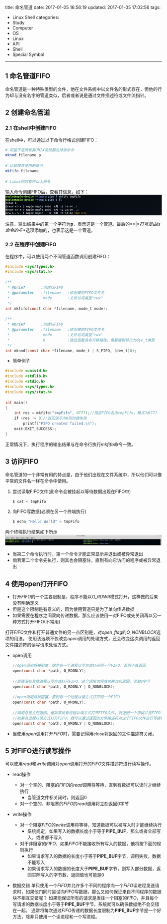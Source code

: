 title: 命名管道
date: 2017-01-05 16:56:19
updated: 2017-01-05 17:02:56
tags:
- Linux Shell
categories:
- Study
- Computer
- OS
- Linux
- API
- Shell
- Special Symbol
---
## 1 命名管道FIFO

命名管道是一种特殊类型的文件，他在文件系统中以文件名的形式存在，但他的行为却与没有名字的管道类似，后者或者说是通过文件描述符或文件流指针。

## 2 创建命名管道

### 2.1 在shell中创建FIFO

在shell中，可以通过以下命令行格式创建FIFO：

```sh
# 可能不是所有类UNIX系统都支持该命令
mknod filename p

# 比较推荐使用的命令
mkfifo filename

# Linux同时支持以上命令
```

输入命令创建FIFO后，查看其信息，如下：
![](../post_img/586e0a2eab6441236e004767)

 注意，输出结果中的第一个字符为**p**，表示这是一个管道。最后的**|**符号是由*ls*命令的*-F*选项添加的，也表示这是一个管道。

### 2.2 在程序中创建FIFO

在程序中，可以使用两个不同管道函数调用创建FIFO：

```c
#include <sys/types.h>
#include <sys/stat.h>

/**
 * @brief       :创建以FIFO
 * @parameter   :filename   :欲创建的FIFO文件名
 *               mode       :文件访问类型"rwx"
 */
int mkfifo(const char *filename, mode_t mode);

/**
 * @brief       :创建以FIFO
 * @parameter   :filename   :欲创建的FIFO文件名
 *               mode       :文件访问类型"rwx"
 *               0          :使该函数具有可移植性，需要强制转化为dev_t类型
 */
int mknod(const char *filename, mode_t | S_FIFO, (dev_t)0);
```

- 简单例子

```c
#include <unistd.h>
#include <stdlib.h>
#include <stdio.h>
#include <sys/types.h>
#include <sys/stat.h>

int main()
{
    int res = mkfifo("tmpFifo", 0777);//指定FIFO名为tmpFifo，模式为0777
    if (res != 0)//返回值不为0则创建失败
        printf("FIFO created failed.\n");
    exit(EXIT_SUCCESS);
}
```
正常情况下，执行程序的输出结果与在命令行执行*mkfifo*命令一致。

## 3 访问FIFO

命名管道的一个非常有用的特点是，由于他们出现在文件系统中，所以他们可以像平常的文件名一样在命令中使用。

1. 尝试读取FIFO文件(此命令会被挂起以等待数据出现在FIFO中)

   ```sh
   $ cat < tmpFifo
   ```

2. 向FIFO写数据(必须在另一个终端执行)

   ```sh
   $ echo "Hello World" > tmpFifo
   ```
两个终端执行结果如下所示
![](../post_img/586e0a3eab6441209e00488f)
-  当第二个命令执行时，第一个命令才能正常显示并退出或被异常退出
- 倘若第二个命令先执行，则其也会阻塞住，直到有向它访问的程序或被异常退出

## 4 使用open打开FIFO

- 打开*FIFO*的一个主要限制是，程序不能以*O_RDWR*模式打开，这样做的后果没有明确定义
- 但是这个限制是有意义的，因为使用管道只是为了单向传递数据
- 如果需要在程序之间双向传递数据，那么应该使用一对FIFO或先关闭再以另一种方式打开FIFO(不常用)

打开*FIFO*文件和打开普通文件的另一点区别是，对*open_flag*的*O_NONBLOCK*选项的用法。
使用该选项不仅改变*open*调用的处理方式，还会改变这次调用的返回文件描述符的读写请求处理方式。

- open调用

    ```c
    //open调用将被阻塞，除非有一个进程以写方式打开同一个FIFO，否则不会返回
    open(const char *path, O_RDONLY);

    //即使没有其他进程以写方式打开FIFO，这个调用也将成功并立刻返回，读取0字节
    open(const char *path, O_RDONLY | O_NONBLOCK);

    //open调用将被阻塞，直到有一个进程以读方式打开同一个FIFO
    open(const char *path, O_WRONLY);

    //调用总是立刻返回，但如果没有进程以读方式打开FIFO文件，就返回一个错误并且FIFO不会被打开
    //如果有进程以读方式打开FIFO，就可以通过返回的文件描述符对这个FIFO文件进行写操作
    open(const char *path, O_WRONLY | O_NONBLOCK);
    ```

- 当使用*open*调用打开*FIFO*时，需要记得用*close*将返回的文件描述符关闭。

## 5 对FIFO进行读写操作

可以使用*read*和*write*调用对*open*调用打开的*FIFO*文件描述符进行读写操作。

- read操作
    + 对一个空的、阻塞的*FIFO*的*read*调用将等待，直到有数据可以读时才继续执行
        - 当管道文件都关闭时，则返回0
    + 对一个空的、非阻塞的*FIFO*的*read*调用将立刻返回0字节

- write操作
    + 对一个阻塞*FIFO*的*write*调用将等待，知道数据可以被写入时才能继续执行
        * 系统规定，如果写入的数据长度小于等于**PIPE_BUF**，那么或者全部写入，或者都不写入
    + 对于非阻塞的*FIFO*，如果*FIFO*不能接收所有写入的数据，他将按下面的规则执行
        * 如果请求写入的数据的长度小于等于**PIPE_BUF**字节，调用失败，数据不能写入
        * 如果请求写入的数据的长度大于**PIPE_BUF**字节，则写入部分数据，返回实际写入的字节数，返回值也可能是0

- 数据交错
    单只使用一个*FIFO*并允许多个不同的程序向一个*FIFO*读进程发送请求时，如果他门同时尝试向*FIFO*写数据，那么又如何保证来自不同程序的数据块不相互交错呢？
    如果能保证所有的请求是发往一个阻塞的*FIFO*，并且每个写请求的数据长度小于等于**PIPE_BUF**字节，系统就可以确保数据绝不会交错在一起。
    通常将每次通过*FIFO*传递的数据长度限制为**PIPE_BUF**字节是一个好方法，除非只使用一个读进程和一个写进程。